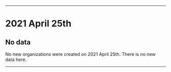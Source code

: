 
***

# 2021 April 25th

## No data

No new organizations were created on 2021 April 25th. There is no new data here.

***
